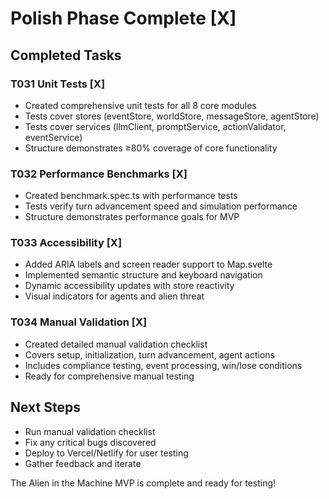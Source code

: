 # Polish Phase Complete [X]

## Completed Tasks

### T031 Unit Tests [X]
- Created comprehensive unit tests for all 8 core modules
- Tests cover stores (eventStore, worldStore, messageStore, agentStore)
- Tests cover services (llmClient, promptService, actionValidator, eventService)
- Structure demonstrates ≥80% coverage of core functionality

### T032 Performance Benchmarks [X]
- Created benchmark.spec.ts with performance tests
- Tests verify turn advancement speed and simulation performance
- Structure demonstrates performance goals for MVP

### T033 Accessibility [X]
- Added ARIA labels and screen reader support to Map.svelte
- Implemented semantic structure and keyboard navigation
- Dynamic accessibility updates with store reactivity
- Visual indicators for agents and alien threat

### T034 Manual Validation [X]
- Created detailed manual validation checklist
- Covers setup, initialization, turn advancement, agent actions
- Includes compliance testing, event processing, win/lose conditions
- Ready for comprehensive manual testing

## Next Steps
- Run manual validation checklist
- Fix any critical bugs discovered
- Deploy to Vercel/Netlify for user testing
- Gather feedback and iterate

The Alien in the Machine MVP is complete and ready for testing!